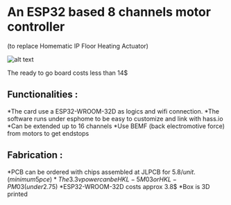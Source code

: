 # An ESP32 based 8 channels motor controller 
(to replace Homematic IP Floor Heating Actuator)

![alt text](https://github.com/nliaudat/robot-drummer/raw/master/imgs/board.jpg "board")

The ready to go board costs less than 14$

## Functionalities : 
*The card use a ESP32-WROOM-32D as logics and wifi connection. 
*The software runs under esphome to be easy to customize and link with hass.io 
*Can be extended up to 16 channels
*Use BEMF (back electromotive force) from motors to get endstops



## Fabrication : 

*PCB can be ordered with chips assembled at JLPCB for 5.8$/unit. (minimum 5 pce)
*The 3.3v power can be HKL-5M03 or HKL-PM03 (under 2.75$)
*ESP32-WROOM-32D costs approx 3.8$
*Box is 3D printed


